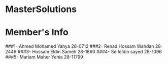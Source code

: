 # MasterSolutions
# Member's Info
###1- Ahmed Mohamed Yahya        28-0712
###2- Renad Hossam Wahdan        28-2449
###3- Hossam Eldin Sameh         28-1860
###4- Seifeldin sayed            28-1096
###5- Mariam Maher Yehia         28-11799
